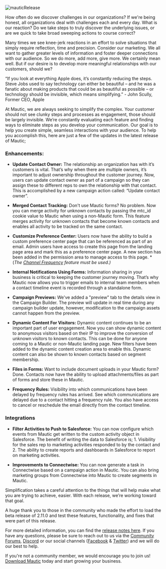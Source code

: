 ![mauticRelease](https://www.mautic.org/wp-content/uploads/2017/10/pencilPaperSimple-1024x576.jpg)


How often do we discover challenges in our organizations? If we're being honest, all organizations deal with challenges each and every day. What is our reaction? Do we take steps to truly discover the underlying issues, or are we quick to take broad sweeping actions to course correct? 

Many times we see knee-jerk reactions in an effort to solve situations that simply require reflection, time and precision. Consider our marketing. We all want to gather greater levels of information and foster deeper connections with our audience. So we do more, add more, give more. We certainly mean well. But if our desire is to develop more meaningful relationships with our customers, should we? 


> 
“If you look at everything Apple does, it’s constantly reducing the steps. Steve Jobs used to say technology can either be beautiful – and he was a fanatic about making products that could be as beautiful as possible – or technology should be invisible, which means simplifying.”  - John Scully, Former CEO, Apple


At Mautic, we are always seeking to simplify the complex. Your customer should not see clunky steps and processes as engagement, those should be largely invisible. We’re constantly evaluating each feature and finding ways to eliminate steps as you develop your communication. Our goal is to help you create simple, seamless interactions with your audience. To help you accomplish this, here are just a few of the updates in the latest release of Mautic;


### Enhancements:



- **Update Contact Owner:** The relationship an organization has with it’s customers is vital. That’s why when there are multiple owners, it’s important to adjust ownership throughout the customer journey. Now, users can update contact owner as part of a campaign so they can assign these to different reps to own the relationship with that contact. This is accomplished by a new campaign action called: “Update contact owner”. 

- **Merged Contact Tracking:** Don't use Mautic forms? No problem. Now you can merge activity for unknown contacts by passing the mtc_id cookie value to Mautic when using a non-Mautic form. This feature merges activity for unknown contacts that become known contacts and enables all activity to be tracked on the same contact.

- **Customize Preference Center:** Users now have the ability to build a custom preference center page that can be referenced as part of an email. Admin users have access to create this page from the landing page area and mark this as a preference center page. A new section has been added in the permission area to manage access to this page. *(*The [Channel Frequency](https://mautic.com/help/manage-subscriptions/) feature must be used.)* 

- **Internal Notifications Using Forms:** Information sharing in your business is critical to keeping the customer journey moving. That’s why Mautic now allows you to trigger emails to internal team members when a contact timeline event is recorded through a standalone form. 

- **Campaign Previews:** We've added a "preview" tab to the details view in the Campaign Builder. The preview will update in real time during any campaign builder update, however, modification to the campaign assets cannot happen from the preview. 

- **Dynamic Content For Visitors:** Dynamic content continues to be an important part of user engagement. Now you can show dynamic content to anonymous visitors based on their IP to improve the conversion of unknown visitors to known contacts.  This can be done for anyone coming to a Mautic or non-Mautic landing page. New filters have been added to the dynamic content creation area to enable this. Dynamic content can also be shown to known contacts based on segment membership. 

- **Files in Forms:** Want to include document uploads in your Mautic form? Done. Contacts now have the ability to upload attachments/files as part of forms and store these in Mautic.

- **Frequency Rules:** Visibility into which communications have been delayed by frequency rules has arrived. See which communications are delayed due to a contact hitting a frequency rule. You also have access to cancel or reschedule the email directly from the contact timeline.




### Integrations



- **Filter Activities to Push to Salesforce:**  You can now configure which events from Mautic get written to the custom activity object in Salesforce. The benefit of writing the data to Salesforce is; 1. Visibility for the sales rep to marketing activities responded to by the contact and 2. The ability to create reports and dashboards in Salesforce to report on marketing activities. 

- **Improvements to Connectwise:**  You can now generate a task in Connectwise based on a campaign action in Mautic. You can also bring marketing groups from Connectwise into Mautic to create segments in Mautic. 



Simplification takes a careful attention to the things that will help make what you are trying to achieve, easier. With each release, we’re working toward that goal.

A huge thank you to those in the community who made the effort to load the beta release of 2.11.0 and test these features, functionality, and fixes that were part of this release. 

For more detailed information, you can find the [release notes here](https://www.mautic.org/community/index.php/8695-2-11-0-released). If you have any questions, please be sure to reach out to us via the [Community Forums](https://www.mautic.org/community), [Discord](https://discord.gg/mautic) or our social channels ([Facebook](https://www.facebook.com/MauticCommunity/) & [Twitter](https://www.twitter.com/MauticCommunity/)) and we will do our best to help.

If you're not a community member, we would encourage you to join us! [Download Mautic](https://www.mautic.org/download/) today and start growing your business.